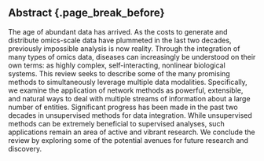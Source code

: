 ## Abstract {.page_break_before}

The age of abundant data has arrived.
As the costs to generate and distribute omics-scale data have plummeted in the last two decades, previously impossible analysis is now reality.
Through the integration of many types of omics data, diseases can increasingly be understood on their own terms: as highly complex, self-interacting, nonlinear biological systems.
This review seeks to describe some of the many promising methods to simultaneously leverage multiple data modalities.
Specifically, we examine the application of network methods as powerful, extensible, and natural ways to deal with multiple streams of information about a large number of entities.
Significant progress has been made in the past two decades in unsupervised methods for data integration.
While unsupervised methods can be extremely beneficial to supervised analyses, such applications remain an area of active and vibrant research.
We conclude the review by exploring some of the potential avenues for future research and discovery.

